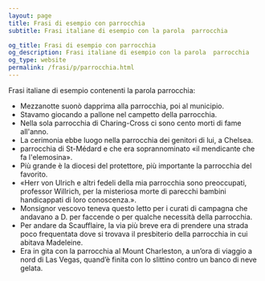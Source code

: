 ```yaml
---
layout: page
title: Frasi di esempio con parrocchia 
subtitle: Frasi italiane di esempio con la parola  parrocchia

og_title: Frasi di esempio con parrocchia 
og_description: Frasi italiane di esempio con la parola  parrocchia
og_type: website
permalink: /frasi/p/parrocchia.html
---
```


Frasi italiane di esempio contenenti la parola parrocchia:


- Mezzanotte suonò dapprima alla parrocchia, poi al municipio.
- Stavamo giocando a pallone nel campetto della parrocchia.
- Nella sola parrocchia di Charing-Cross ci sono cento morti di fame all'anno.
- La cerimonia ebbe luogo nella parrocchia dei genitori di lui, a Chelsea.
- parrocchia di St-Médard e che era soprannominato «il mendicante che fa l'elemosina».
- Più grande è la diocesi del protettore, più importante la parrocchia del favorito.
- «Herr von Ulrich e altri fedeli della mia parrocchia sono preoccupati, professor Willrich, per la misteriosa morte di parecchi bambini handicappati di loro conoscenza.».
- Monsignor vescovo teneva questo letto per i curati di campagna che andavano a D. per faccende o per qualche necessità della parrocchia.
- Per andare da Scaufflaire, la via più breve era di prendere una strada poco frequentata dove si trovava il presbiterio della parrocchia in cui abitava Madeleine.
- Era in gita con la parrocchia al Mount Charleston, a un’ora di viaggio a nord di Las Vegas, quand’è finita con lo slittino contro un banco di neve gelata.
